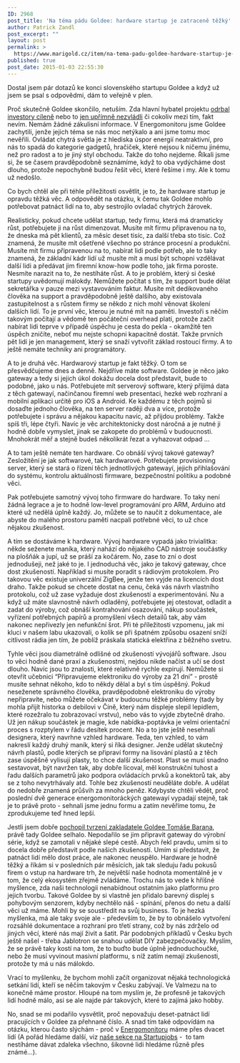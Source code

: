 ```yaml
---
ID: 2968
post_title: 'Na téma pádu Goldee: hardware startup je zatraceně těžký'
author: Patrick Zandl
post_excerpt: ""
layout: post
permalink: >
  https://www.marigold.cz/item/na-tema-padu-goldee-hardware-startup-je-zatracene-tezky
published: true
post_date: 2015-01-03 22:55:30
---
```

<p>Dostal jsem pár dotazů ke konci slovenského startupu Goldee a když už jsem se psal s odpovědmi, dám to veřejně v plen.</p>
<p>Proč skutečně Goldee skončilo, netuším. Zda hlavní hybatel projektu <a href="http://www.startupers.sk/velka-hanba-a-smutny-koniec-globalnej-startupovej-nadeje-zo-slovenska/">odrbal investory cíleně</a> nebo to <a href="http://www.lupa.cz/clanky/slovenska-startupova-nadeje-goldee-konci-chytremu-svetlu-dosly-penize/">jen upřímně nezvládli</a> či cokoliv mezi tím, fakt nevím. Nemám žádné zákulisní informace. V Energomonitoru jsme Goldee zachytili, jenže jejich téma se nás moc netýkalo a ani jsme tomu moc nevěřili. Ovládat chytrá světla je z hlediska úspor energií neatraktivní, pro nás to spadá do kategorie gadgetů, hračiček, které nejsou k ničemu jinému, než pro radost a to je jiný styl obchodu. Takže do toho nejdeme. Říkali jsme si, že se časem pravděpodobně seznámíme, když to oba vydýcháme dost dlouho, protože nepochybně budou řešit věci, které řešíme i my. Ale k tomu už nedošlo.</p><!--more--><p>Co bych chtěl ale při téhle příležitosti osvětlit, je to, že hardware startup je opravdu těžká věc. A odpovědět na otázku, k čemu tak Goldee mohlo potřebovat patnáct lidí na to, aby sestrojilo ovladač chytrých žárovek.</p>
<p>Realisticky, pokud chcete udělat startup, tedy firmu, která má dramaticky růst, potřebujete ji na růst dimenzovat. Musíte mít firmu připravenou na to, že dneska má pět klientů, za měsíc deset tisíc, za další třeba sto tisíc. Což znamená, že musíte mít ošetřené všechno po stránce procesní a produkční. Musíte mít firmu připravenou na to, nabírat lidi podle potřeb, ale to taky znamená, že základní kádr lidí už musíte mít a musí být schopni vzdělávat další lidi a předávat jim firemní know-how podle toho, jak firma poroste. Nesmíte narazit na to, že nestíháte růst. A to je problém, který si české startupy uvědomují málokdy. Nemůžete počítat s tím, že support bude dělat sekretářka v pauze mezi vystavováním faktur. Musíte mít dedikovaného člověka na support a pravděpodobně ještě dalšího, aby existovala zastupitelnost a s růstem firmy se někdo z nich mohl věnovat školení dalších lidí. To je první věc, kterou je nutné mít na paměti. Investoři s něčím takovým počítají a vědomě ten počáteční overhead platí, protože začít nabírat lidi teprve v případě úspěchu je cesta do pekla - okamžitě ten úspěch zničíte, neboť mu nejste schopni kapacitně dostát. Takže prvních pět lidí je jen management, který se snaží vytvořit základ rostoucí firmy. A to ještě nemáte techniky ani programátory.</p>
<p>A to je druhá věc. Hardwarový startup je fakt těžký. O tom se přesvědčujeme dnes a denně. Nejdříve máte software. Goldee je něco jako gateway a tedy si jejich úkol dokážu docela dost představit, bude to podobné, jako u nás. Potřebujete mít serverový software, který přijímá data z těch gatewayí, načinčanou firemní web presentaci, hezké web rozhraní a mobilní aplikaci určitě pro iOS a Android. Ke každému z těch pojmů si dosaďte jednoho člověka, na ten server raději dva a více, protože potřebujete i správu a nějakou kapacitu navíc, až přijdou problémy. Takže spíš tři, lépe čtyři. Navíc je věc architektonicky dost náročná a je nutné ji hodně dobře vymyslet, jinak se zakopete do problémů v budoucnosti. Mnohokrát měř a stejně budeš několikrát řezat a vyhazovat odpad …</p>
<p>A to tam ještě nemáte ten hardware. Co obnáší vývoj takové gateway? Zesložitění je jak softwarové, tak hardwarové. Potřebujete provisioning server, který se stará o řízení těch jednotlivých gatewayí, jejich přihlašování do systému, kontrolu aktuálnosti firmware, bezpečnostní politiku a podobné věci.</p>
<p>Pak potřebujete samotný vývoj toho firmware do hardware. To taky není žádná legrace a je to hodně low-level programování pro ARM, Arduino atd které už nedělá úplně každý. Jo, můžete se to naučit z dokumentace, ale abyste do malého prostoru paměti nacpali potřebné věci, to už chce nějakou zkušenost.</p>
<p>A tím se dostáváme k hardware. Vývoj hardware vypadá jako trivialitka: někde seženete maníka, který nahází do nějakého CAD nástroje součástky na plošňák a jupí, už se práší za kočárem. No, zase to zní o dost jednodušeji, než jaké to je. I jednoduchá věc, jako je takový gateway, chce dost zkušeností. Například si musíte poradit s rádiovým protokolem. Pro takovou věc existuje univerzální ZigBee, jenže ten vyjde na licencích dost draho. Takže pokud se chcete dostat na cenu, čeká vás návrh vlastního protokolu, což už zase vyžaduje dost zkušeností a experimentování. Nu a když už máte slavnostně návrh odladěný, potřebujete jej otestovat, odladit a zadat do výroby, což obnáší kontrahování osazování, nákup součástek, vyřízení potřebných papírů a promyšlení všech detailů tak, aby vám nakonec nepřivezly jen nefunkční šrot. Při té příležitosti vzpomenu, jak mi kluci v našem labu ukazovali, o kolik se při špatném způsobu osazení sníží citlivost rádia jen tím, že poblíž práskala statická elektřina z běžného svetru.</p>
<p>Tyhle věci jsou diametrálně odlišné od zkušeností vývojářů software. Jsou to věci hodně dané praxí a zkušenostmi, nejdou nikde načíst a učí se dost dlouho. Navíc jsou to znalosti, které relativně rychle expirují. Nemůžete si otevřít učebnici “Připravujeme elektroniku do výroby za 21 dní” - prostě musíte sehnat někoho, kdo to někdy dělal a byl s tím úspěšný. Pokud neseženete správného člověka, pravděpodobně elektroniku do výroby nepřipravíte, nebo můžete očekávat v budoucnu těžké problémy (tady by mohla přijít historka o debilovi v Číně, který nám displeje slepil lepidlem, které rozežralo tu zobrazovací vrstvu), nebo vás to vyjde zbytečně draho. Už jen nákup součástek je magie, kde nabídka-poptávka je velmi orientační proces s rozptylem v řádu desítek procent. No a to jste ještě nesehnali designera, který navrhne vzhled hardware. Teda, ten vzhled, to vám nakreslí každý druhý maník, který si říká designer. Jenže udělat skutečný návrh plastů, podle kterých se připraví formy na lisování plastů a z těch zase úspěšně vylisují plasty, to chce další zkušenost. Plast se musí snadno sestavovat, být navržen tak, aby dobře lícoval, měl konstrukční tuhost a řadu dalších parametrů jako podpora ovládacích prvků a konektorů tak, aby se z toho nevytrhávaly atd. Tohle bez zkušeností neuděláte dobře. A udělat do nedobře znamená průšvih za mnoho peněz. Kdybyste chtěli vědět, proč poslední dvě generace energomonitoráckých gatewayí vypadají stejně, tak je to právě proto - sehnali jsme jednu formu a zatím nevěříme tomu, že zprodukujeme teď hned lepší.</p>
<p>Jestli jsem dobře <a href="http://www.getgoldee.com/6-mytov-o-goldee">pochopil tvrzení zakladatele Goldee Tomáše Barana</a>, právě tady Goldee selhalo. Nepodařilo se jim připravit gateway do výrobní série, když se zamotali v nějaké slepé cestě. Abych řekl pravdu, umím si to docela dobře představit podle našich zkušeností. Umím si představit, že patnáct lidí mělo dost práce, ale nakonec neuspělo. Hardware je hodně těžký a říkám si v posledních pár měsících, jak tak sleduju řadu pokusů firem o vstup na hardware trh, že největší naše hodnota momentálně je v tom, že celý ekosystém zřejmě zvládáme. Trochu nás to vede k hříšné myšlence, zda naši technologii nenabídnout ostatním jako platformu pro jejich tvorbu. Takové Goldee by si vlastně jen přidalo barevný displej s pohybovým senzorem, kdyby nechtělo náš - spínání, přenos do netu a další věci už máme. Mohli by se soustředit na svůj business. To je hezká myšlenka, má ale taky svoje ale - především to, že by to obnášelo vytvoření rozsáhlé dokumentace a rozhraní pro třetí strany, což by nás zdrželo od jiných věcí, které nás mají živit a šatit. Pár podobných příkladů v Česku bych ještě našel - třeba Jablotron se snahou udělat DIY zabezpečovačky. Myslím, že se právě taky kostí na tom, že to buďto bude úplně jednoduchoučké, nebo že musí vyvinout masivní platformu, s níž zatím nemají zkušenosti, protože ty má u nás málokdo.</p>
<p>Vrací to myšlenku, že bychom mohli začít organizovat nějaká technologická setkání lidí, kteří se něčím takovým v Česku zabývají. Ve Valmezu na to konečně máme prostor. Hloupé na tom myslím je, že profesně je takových lidí hodně málo, asi se ale najde pár takových, které to zajímá jako hobby.</p>
<p>No, snad se mi podařilo vysvětlit, proč nepovažuju deset-patnáct lidí pracujících v Goldee za přehnané číslo. A snad tím také odpovídám na otázku, kterou často slýchám - proč v <a href="http://www.energomonitor.com">Energomonitoru</a> máme přes dvacet lidí (A pořád hledáme další, viz <a href="http://www.startupjobs.cz/startup/energomonitor">naše sekce na Startupjobs</a> -  to tam nestíháme dávat zdaleka všechno, šikovné lidi hledáme různě přes známé...).</p>